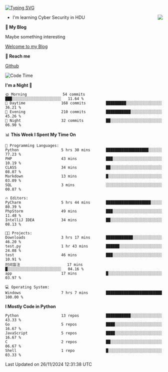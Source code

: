 [![Typing SVG](https://readme-typing-svg.herokuapp.com?font=Fira+Code&pause=1000&random=false&width=450&height=60&lines=Hello+%F0%9F%91%8B%F0%9F%8F%BB;I'm+JBNRZ)](https://git.io/typing-svg)

<a href="#">
  <img align="right" src="https://github-readme-stats.vercel.app/api?username=JBNRZ&show_icons=true&bg_color=15,f2f7fd,E0EAFC" />
</a>

- I'm learning Cyber Security in HDU

 **🌱 My Blog**

Maybe something interesting

[Welcome to my Blog](https://jbnrz.com.cn/)

 **💬 Reach me** 

[Github](https://github.com/JBNRZ)


<!--START_SECTION:waka-->
![Code Time](http://img.shields.io/badge/Code%20Time-758%20hrs%2057%20mins-blue)

**I'm a Night 🦉** 

```text
🌞 Morning                54 commits          ███░░░░░░░░░░░░░░░░░░░░░░   11.64 % 
🌆 Daytime                168 commits         █████████░░░░░░░░░░░░░░░░   36.21 % 
🌃 Evening                210 commits         ███████████░░░░░░░░░░░░░░   45.26 % 
🌙 Night                  32 commits          ██░░░░░░░░░░░░░░░░░░░░░░░   06.90 % 
```


📊 **This Week I Spent My Time On** 

```text
💬 Programming Languages: 
Python                   5 hrs 30 mins       ███████████████████░░░░░░   77.23 % 
PHP                      43 mins             ███░░░░░░░░░░░░░░░░░░░░░░   10.19 % 
CLASS                    34 mins             ██░░░░░░░░░░░░░░░░░░░░░░░   08.07 % 
Markdown                 13 mins             █░░░░░░░░░░░░░░░░░░░░░░░░   03.09 % 
SQL                      3 mins              ░░░░░░░░░░░░░░░░░░░░░░░░░   00.87 % 

🔥 Editors: 
PyCharm                  5 hrs 44 mins       ████████████████████░░░░░   80.39 % 
PhpStorm                 49 mins             ███░░░░░░░░░░░░░░░░░░░░░░   11.48 % 
IntelliJ IDEA            34 mins             ██░░░░░░░░░░░░░░░░░░░░░░░   08.13 % 

🐱‍💻 Projects: 
Downloads                3 hrs 17 mins       ████████████░░░░░░░░░░░░░   46.20 % 
test.py                  1 hr 43 mins        ██████░░░░░░░░░░░░░░░░░░░   24.08 % 
test                     46 mins             ███░░░░░░░░░░░░░░░░░░░░░░   10.91 % 
时间盲注                     17 mins             █░░░░░░░░░░░░░░░░░░░░░░░░   04.16 % 
app                      17 mins             █░░░░░░░░░░░░░░░░░░░░░░░░   03.97 % 

💻 Operating System: 
Windows                  7 hrs 7 mins        █████████████████████████   100.00 % 
```

**I Mostly Code in Python** 

```text
Python                   13 repos            ███████████░░░░░░░░░░░░░░   43.33 % 
Go                       5 repos             ████░░░░░░░░░░░░░░░░░░░░░   16.67 % 
JavaScript               5 repos             ████░░░░░░░░░░░░░░░░░░░░░   16.67 % 
C                        2 repos             ██░░░░░░░░░░░░░░░░░░░░░░░   06.67 % 
Shell                    1 repo              █░░░░░░░░░░░░░░░░░░░░░░░░   03.33 % 
```




 Last Updated on 26/11/2024 12:31:38 UTC
<!--END_SECTION:waka-->
